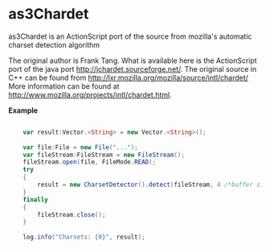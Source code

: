 as3Chardet
==========

as3Chardet is an ActionScript port of the source from mozilla's automatic charset detection algorithm

The original author is Frank Tang. What is available here is the ActionScript port of the java port 
http://jchardet.sourceforge.net/. 
The original source in C++ can be found from http://lxr.mozilla.org/mozilla/source/intl/chardet/
More information can be found at http://www.mozilla.org/projects/intl/chardet.html.


<b>Example</b>

```ActionScript

    var result:Vector.<String> = new Vector.<String>();
    
    var file:File = new File("...");
    var fileStream:FileStream = new FileStream();
    fileStream.open(file, FileMode.READ);
    try
    {
        result = new CharsetDetector().detect(fileStream, 4 /*buffer size*/);
    }
    finally
    {
        fileStream.close();
    }
    
    log.info("Charsets: {0}", result);
```